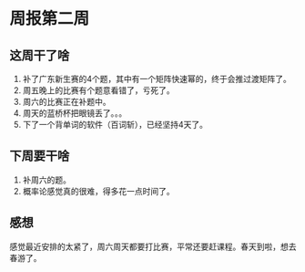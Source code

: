 # 周报第二周

## 这周干了啥
1. 补了广东新生赛的4个题，其中有一个矩阵快速幂的，终于会推过渡矩阵了。
2. 周五晚上的比赛有个题意看错了，亏死了。
3. 周六的比赛正在补题中。
4. 周天的蓝桥杯把眼镜丢了。。。
5. 下了一个背单词的软件（百词斩），已经坚持4天了。
## 下周要干啥
1. 补周六的题。
2. 概率论感觉真的很难，得多花一点时间了。

## 感想
   感觉最近安排的太紧了，周六周天都要打比赛，平常还要赶课程。春天到啦，想去春游了。

